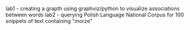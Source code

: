 

lab1 - creating a grapth using graphviz/python to visualize associations between words
lab2 - querying Polish Language National Corpus for 100 snippets of text containing "morze"